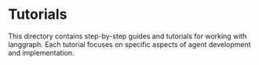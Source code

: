# Tutorials

This directory contains step-by-step guides and tutorials for working with langgraph. Each tutorial focuses on specific aspects of agent development and implementation.
